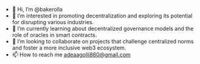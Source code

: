 - 👋 Hi, I’m @bakerolla
- 👀 I’m interested in promoting decentralization and exploring its potential for disrupting various industries.
- 🌱 I’m currently learning about decentralized governance models and the role of oracles in smart contracts.
- 💞️ I’m looking to collaborate on projects that challenge centralized norms and foster a more inclusive web3 ecosystem.
- 📫 How to reach me adeaagolli860@gmail.com

<!---
bakerolla/bakerolla is a ✨ special ✨ repository because its `README.md` (this file) appears on your GitHub profile.
You can click the Preview link to take a look at your changes.
--->
